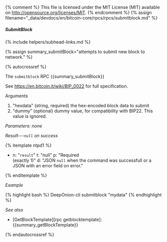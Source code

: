 {% comment %}
This file is licensed under the MIT License (MIT) available on
http://opensource.org/licenses/MIT.
{% endcomment %}
{% assign filename="_data/devdocs/en/bitcoin-core/rpcs/rpcs/submitblock.md" %}

##### SubmitBlock
{% include helpers/subhead-links.md %}

{% assign summary_submitBlock="attempts to submit new block to network." %}

{% autocrossref %}

The `submitblock` RPC {{summary_submitBlock}}

See https://en.bitcoin.it/wiki/BIP_0022 for full specification.

Arguments
1. "hexdata"        (string, required) the hex-encoded block data to submit
2. "dummy"          (optional) dummy value, for compatibility with BIP22. This value is ignored.

*Parameters: none*

*Result---`null` on success*

{% itemplate ntpd1 %}
- n: "`result`"
  t: "null"
  p: "Required<br>(exactly 1)"
  d: "JSON `null` when the command was successfull or a JSON with an error field on error."

{% enditemplate %}

*Example*

{% highlight bash %}
DeepOnion-cli submitblock "mydata"
{% endhighlight %}

*See also*

* [GetBlockTemplate][rpc getblocktemplate]: {{summary_getBlockTemplate}}

{% endautocrossref %}
